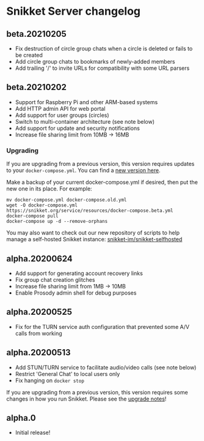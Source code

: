 # Snikket Server changelog

## beta.20210205

- Fix destruction of circle group chats when a circle
    is deleted or fails to be created
- Add circle group chats to bookmarks of newly-added members
- Add trailing '/' to invite URLs for compatibility with some
    URL parsers

## beta.20210202

- Support for Raspberry Pi and other ARM-based systems
- Add HTTP admin API for web portal
- Add support for user groups (circles)
- Switch to multi-container architecture (see note below)
- Add support for update and security notifications
- Increase file sharing limit from 10MB -> 16MB

### Upgrading

If you are upgrading from a previous version, this version
requires updates to your `docker-compose.yml`. You can find
a [new version here](https://snikket.org/service/resources/docker-compose.beta.yml).

Make a backup of your current docker-compose.yml if desired,
then put the new one in its place. For example:

```
mv docker-compose.yml docker-compose.old.yml
wget -O docker-compose.yml https://snikket.org/service/resources/docker-compose.beta.yml
docker-compose pull
docker-compose up -d --remove-orphans
```

You may also want to check out our new repository of scripts to help
manage a self-hosted Snikket instance:
[snikket-im/snikket-selfhosted](https://github.com/snikket-im/snikket-selfhosted)

## alpha.20200624

- Add support for generating account recovery links
- Fix group chat creation glitches
- Increase file sharing limit from 1MB -> 10MB
- Enable Prosody admin shell for debug purposes

## alpha.20200525

- Fix for the TURN service auth configuration that prevented some A/V calls from working

## alpha.20200513

- Add STUN/TURN service to facilitate audio/video calls (see note below)
- Restrict 'General Chat' to local users only
- Fix hanging on `docker stop`

If you are upgrading from a previous version, this version requires some changes
in how you run Snikket. Please see the [upgrade notes](https://gist.github.com/mwild1/aa2af95b520bd44283d9062e7846a874)!

## alpha.0

- Initial release!
